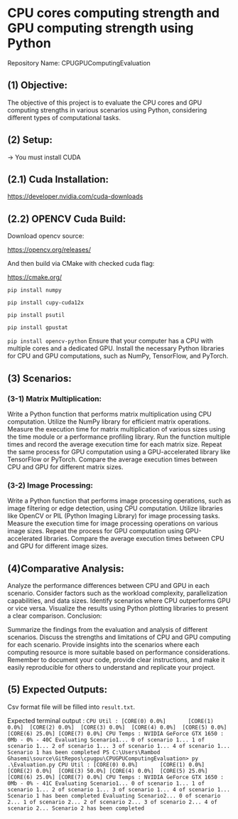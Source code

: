 # CPU cores computing strength and GPU computing strength using Python
Repository Name: CPUGPUComputingEvaluation
## (1) Objective:
The objective of this project is to evaluate the CPU cores and GPU computing strengths in various scenarios using Python, considering different types of computational tasks.

## (2) Setup:
-> You must install CUDA
## (2.1) Cuda Installation:

https://developer.nvidia.com/cuda-downloads

## (2.2) OPENCV Cuda Build:

Download opencv source:

https://opencv.org/releases/

And then build via CMake with checked cuda flag:

https://cmake.org/

`pip install numpy`

`pip install cupy-cuda12x`

`pip install psutil`

`pip install gpustat`

`pip install opencv-python`
Ensure that your computer has a CPU with multiple cores and a dedicated GPU.
Install the necessary Python libraries for CPU and GPU computations, such as NumPy, TensorFlow, and PyTorch.
## (3) Scenarios:
### (3-1) Matrix Multiplication:
Write a Python function that performs matrix multiplication using CPU computation.
Utilize the NumPy library for efficient matrix operations.
Measure the execution time for matrix multiplication of various sizes using the time module or a performance profiling library.
Run the function multiple times and record the average execution time for each matrix size.
Repeat the same process for GPU computation using a GPU-accelerated library like TensorFlow or PyTorch.
Compare the average execution times between CPU and GPU for different matrix sizes.
### (3-2) Image Processing:

Write a Python function that performs image processing operations, such as image filtering or edge detection, using CPU computation.
Utilize libraries like OpenCV or PIL (Python Imaging Library) for image processing tasks.
Measure the execution time for image processing operations on various image sizes.
Repeat the process for GPU computation using GPU-accelerated libraries.
Compare the average execution times between CPU and GPU for different image sizes.

## (4)Comparative Analysis:

Analyze the performance differences between CPU and GPU in each scenario.
Consider factors such as the workload complexity, parallelization capabilities, and data sizes.
Identify scenarios where CPU outperforms GPU or vice versa.
Visualize the results using Python plotting libraries to present a clear comparison.
Conclusion:

Summarize the findings from the evaluation and analysis of different scenarios.
Discuss the strengths and limitations of CPU and GPU computing for each scenario.
Provide insights into the scenarios where each computing resource is more suitable based on performance considerations.
Remember to document your code, provide clear instructions, and make it easily reproducible for others to understand and replicate your project.


## (5) Expected Outputs:

Csv format file will be filled into `result.txt`.

Expected terminal output : 
`CPU Util : [CORE(0) 0.0%]       [CORE(1) 0.0%]  [CORE(2) 0.0%]  [CORE(3) 0.0%]  [CORE(4) 0.0%]  [CORE(5) 0.0%]  [CORE(6) 25.0%] [CORE(7) 0.0%]
CPU Temps :
NVIDIA GeForce GTX 1650 : 0Mb - 0% - 40C
Evaluating Scenario1...
0 of scenario 1...
1 of scenario 1...
2 of scenario 1...
3 of scenario 1...
4 of scenario 1...
Scenario 1 has been completed
PS C:\Users\Rambod Ghasemi\source\GitRepos\cpugpu\CPUGPUComputingEvaluation> py .\Evaluation.py
CPU Util : [CORE(0) 0.0%]       [CORE(1) 0.0%]  [CORE(2) 0.0%]  [CORE(3) 50.0%] [CORE(4) 0.0%]  [CORE(5) 25.0%] [CORE(6) 25.0%] [CORE(7) 0.0%]
CPU Temps :
NVIDIA GeForce GTX 1650 : 0Mb - 0% - 41C
Evaluating Scenario1...
0 of scenario 1...
1 of scenario 1...
2 of scenario 1...
3 of scenario 1...
4 of scenario 1...
Scenario 1 has been completed
Evaluating Scenario2...
0 of scenario 2...
1 of scenario 2...
2 of scenario 2...
3 of scenario 2...
4 of scenario 2...
Scenario 2 has been completed`
